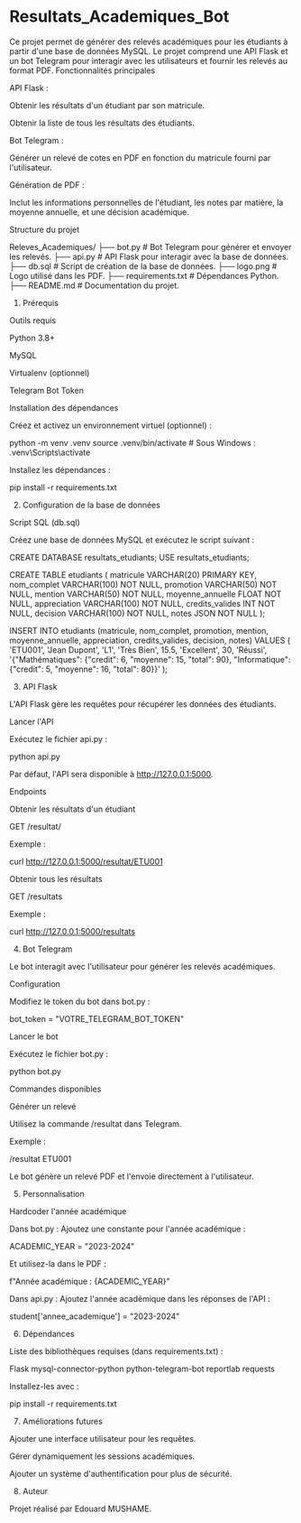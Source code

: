 # Resultats_Academiques_Bot
Ce projet permet de générer des relevés académiques pour les étudiants à partir d'une base de données MySQL. Le projet comprend une API Flask et un bot Telegram pour interagir avec les utilisateurs et fournir les relevés au format PDF.
Fonctionnalités principales

API Flask :

Obtenir les résultats d'un étudiant par son matricule.

Obtenir la liste de tous les résultats des étudiants.

Bot Telegram :

Générer un relevé de cotes en PDF en fonction du matricule fourni par l'utilisateur.

Génération de PDF :

Inclut les informations personnelles de l'étudiant, les notes par matière, la moyenne annuelle, et une décision académique.

Structure du projet

Releves_Academiques/
├── bot.py         # Bot Telegram pour générer et envoyer les relevés.
├── api.py         # API Flask pour interagir avec la base de données.
├── db.sql        # Script de création de la base de données.
├── logo.png      # Logo utilisé dans les PDF.
├── requirements.txt  # Dépendances Python.
├── README.md     # Documentation du projet.

1. Prérequis

Outils requis

Python 3.8+

MySQL

Virtualenv (optionnel)

Telegram Bot Token

Installation des dépendances

Créez et activez un environnement virtuel (optionnel) :

python -m venv .venv
source .venv/bin/activate  # Sous Windows : .venv\Scripts\activate

Installez les dépendances :

pip install -r requirements.txt

2. Configuration de la base de données

Script SQL (db.sql)

Créez une base de données MySQL et exécutez le script suivant :

CREATE DATABASE resultats_etudiants;
USE resultats_etudiants;

CREATE TABLE etudiants (
    matricule VARCHAR(20) PRIMARY KEY,
    nom_complet VARCHAR(100) NOT NULL,
    promotion VARCHAR(50) NOT NULL,
    mention VARCHAR(50) NOT NULL,
    moyenne_annuelle FLOAT NOT NULL,
    appreciation VARCHAR(100) NOT NULL,
    credits_valides INT NOT NULL,
    decision VARCHAR(100) NOT NULL,
    notes JSON NOT NULL
);

INSERT INTO etudiants (matricule, nom_complet, promotion, mention, moyenne_annuelle, appreciation, credits_valides, decision, notes)
VALUES (
    'ETU001', 'Jean Dupont', 'L1', 'Très Bien', 15.5, 'Excellent', 30, 'Réussi',
    '{"Mathématiques": {"credit": 6, "moyenne": 15, "total": 90}, "Informatique": {"credit": 5, "moyenne": 16, "total": 80}}'
);

3. API Flask

L'API Flask gère les requêtes pour récupérer les données des étudiants.

Lancer l'API

Exécutez le fichier api.py :

python api.py

Par défaut, l'API sera disponible à http://127.0.0.1:5000.

Endpoints

Obtenir les résultats d'un étudiant

GET /resultat/<matricule>

Exemple :

curl http://127.0.0.1:5000/resultat/ETU001

Obtenir tous les résultats

GET /resultats

Exemple :

curl http://127.0.0.1:5000/resultats

4. Bot Telegram

Le bot interagit avec l'utilisateur pour générer les relevés académiques.

Configuration

Modifiez le token du bot dans bot.py :

bot_token = "VOTRE_TELEGRAM_BOT_TOKEN"

Lancer le bot

Exécutez le fichier bot.py :

python bot.py

Commandes disponibles

Générer un relevé

Utilisez la commande /resultat <matricule> dans Telegram.

Exemple :

/resultat ETU001

Le bot génère un relevé PDF et l'envoie directement à l'utilisateur.

5. Personnalisation

Hardcoder l'année académique

Dans bot.py :
Ajoutez une constante pour l'année académique :

ACADEMIC_YEAR = "2023-2024"

Et utilisez-la dans le PDF :

f"Année académique : {ACADEMIC_YEAR}"

Dans api.py :
Ajoutez l'année académique dans les réponses de l'API :

student['annee_academique'] = "2023-2024"

6. Dépendances

Liste des bibliothèques requises (dans requirements.txt) :

Flask
mysql-connector-python
python-telegram-bot
reportlab
requests

Installez-les avec :

pip install -r requirements.txt

7. Améliorations futures

Ajouter une interface utilisateur pour les requêtes.

Gérer dynamiquement les sessions académiques.

Ajouter un système d'authentification pour plus de sécurité.

8. Auteur

Projet réalisé par Edouard MUSHAME.

